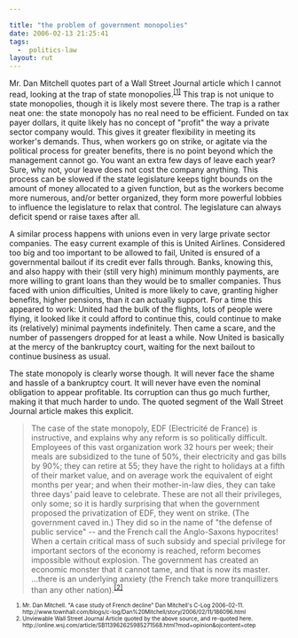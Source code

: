 ```yaml
---

title: "the problem of government monopolies"
date: 2006-02-13 21:25:41
tags:
  -  politics-law
layout: rut
---
```


<p>Mr. Dan Mitchell quotes part of a Wall Street Journal article which I cannot read, looking at the trap of state monopolies.<sup><a href="http://www.townhall.com/blogs/c-log/Dan%20Mitchell/story/2006/02/11/186096.html" title="A case study of French decline">[1]</a></sup> This trap is not unique to state monopolies, though it is likely most severe there. The trap is a rather neat one: the state monopoly has no real need to be efficient.  Funded on tax payer dollars, it quite likely has no concept of "profit" the way a private sector company would. This gives it greater flexibility in meeting its worker's demands. Thus, when workers go on strike, or agitate via the political process for greater benefits, there is no point beyond which the management cannot go.  You want an extra few days of leave each year? Sure, why not, your leave does not cost the company anything.  This process can be slowed if the state legislature keeps tight bounds on the amount of money allocated to a given function, but as the workers become more numerous, and/or better organized, they form more powerful lobbies to influence the legislature to relax that control. The legislature can always deficit spend or raise taxes after all.</p>  A similar process happens with unions even in very large private sector companies.  The easy current example of this is United Airlines.  Considered too big and too important to be allowed to fail, United is ensured of a governmental bailout if its credit ever falls through.  Banks, knowing this, and also happy with their (still very high) minimum monthly payments, are more willing to grant loans than they would be to smaller companies.  Thus faced with union difficulties, United is more likely to cave, granting higher benefits, higher pensions, than it can actually support. For a time this appeared to work: United had the bulk of the flights, lots of people were flying, it looked like it could afford to continue this, could continue to make its (relatively) minimal payments indefinitely.  Then came a scare, and the number of passengers dropped for at least a while.  Now United is basically at the mercy of the bankruptcy court, waiting for the next bailout to continue business as usual.  <p>The state monopoly is clearly worse though.  It will never face the shame and hassle of a bankruptcy court.  It will never have even the nominal obligation to appear profitable.  Its corruption can thus go much further, making it that much harder to undo.  The quoted segment of the Wall Street Journal article makes this explicit.</p>  <blockquote>The case of the state monopoly, EDF (Electricité de France) is instructive, and explains why any reform is so politically difficult. Employees of this vast organization work 32 hours per week; their meals are subsidized to the tune of 50%, their electricity and gas bills by 90%; they can retire at 55; they have the right to holidays at a fifth of their market value, and on average work the equivalent of eight months per year; and when their mother-in-law dies, they can take three days' paid leave to celebrate. These are not all their privileges, only some; so it is hardly surprising that when the government proposed the privatization of EDF, they went on strike. (The government caved in.) They did so in the name of "the defense of public service" -- and the French call the Anglo-Saxons hypocrites! When a certain critical mass of such subsidy and special privilege for important sectors of the economy is reached, reform becomes impossible without explosion. The government has created an economic monster that it cannot tame, and that is now its master. ...there is an underlying anxiety (the French take more tranquillizers than any other nation).<sup><a href="http://online.wsj.com/article/SB113962625985271568.html?mod=opinion&ojcontent=otep" title="Wall Street Journal Article quoted in #1">[2]</a></sup></blockquote>  <ol><font size="-2"><li><font size="-2">Mr. Dan Mitchell. "A case study of French decline" Dan Mitchell's C-Log 2006-02-11. http://www.townhall.com/blogs/c-log/Dan%20Mitchell/story/2006/02/11/186096.html</font></li><li><font size="-2">Unviewable Wall Street Journal Article quoted by the above source, and re-quoted here. http://online.wsj.com/article/SB113962625985271568.html?mod=opinion&ojcontent=otep </font></li></font></ol>

